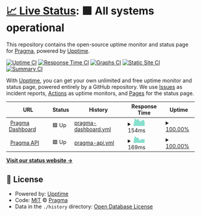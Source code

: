 # [📈 Live Status](https://pragma-ai.github.io/upptime): <!--live status--> **🟩 All systems operational**

This repository contains the open-source uptime monitor and status page for [Pragma](https://pragma-ai.github.io/upptime), powered by [Upptime](https://github.com/upptime/upptime).

[![Uptime CI](https://github.com/pragma-ai/upptime/workflows/Uptime%20CI/badge.svg)](https://github.com/pragma-ai/upptime/actions?query=workflow%3A%22Uptime+CI%22)
[![Response Time CI](https://github.com/pragma-ai/upptime/workflows/Response%20Time%20CI/badge.svg)](https://github.com/pragma-ai/upptime/actions?query=workflow%3A%22Response+Time+CI%22)
[![Graphs CI](https://github.com/pragma-ai/upptime/workflows/Graphs%20CI/badge.svg)](https://github.com/pragma-ai/upptime/actions?query=workflow%3A%22Graphs+CI%22)
[![Static Site CI](https://github.com/pragma-ai/upptime/workflows/Static%20Site%20CI/badge.svg)](https://github.com/pragma-ai/upptime/actions?query=workflow%3A%22Static+Site+CI%22)
[![Summary CI](https://github.com/pragma-ai/upptime/workflows/Summary%20CI/badge.svg)](https://github.com/pragma-ai/upptime/actions?query=workflow%3A%22Summary+CI%22)

With [Upptime](https://upptime.js.org), you can get your own unlimited and free uptime monitor and status page, powered entirely by a GitHub repository. We use [Issues](https://github.com/pragma-ai/upptime/issues) as incident reports, [Actions](https://github.com/pragma-ai/upptime/actions) as uptime monitors, and [Pages](https://pragma-ai.github.io/upptime) for the status page.

<!--start: status pages-->
<!-- This summary is generated by Upptime (https://github.com/upptime/upptime) -->
<!-- Do not edit this manually, your changes will be overwritten -->
<!-- prettier-ignore -->
| URL | Status | History | Response Time | Uptime |
| --- | ------ | ------- | ------------- | ------ |
| <img alt="" src="https://icons.duckduckgo.com/ip3/app.pragma.ai.ico" height="13"> [Pragma Dashboard](https://app.pragma.ai) | 🟩 Up | [pragma-dashboard.yml](https://github.com/pragma-ai/upptime/commits/HEAD/history/pragma-dashboard.yml) | <details><summary><img alt="Response time graph" src="./graphs/pragma-dashboard/response-time-week.png" height="20"> 154ms</summary><br><a href="https://pragma-ai.github.io/upptime/history/pragma-dashboard"><img alt="Response time 153" src="https://img.shields.io/endpoint?url=https%3A%2F%2Fraw.githubusercontent.com%2Fpragma-ai%2Fupptime%2FHEAD%2Fapi%2Fpragma-dashboard%2Fresponse-time.json"></a><br><a href="https://pragma-ai.github.io/upptime/history/pragma-dashboard"><img alt="24-hour response time 116" src="https://img.shields.io/endpoint?url=https%3A%2F%2Fraw.githubusercontent.com%2Fpragma-ai%2Fupptime%2FHEAD%2Fapi%2Fpragma-dashboard%2Fresponse-time-day.json"></a><br><a href="https://pragma-ai.github.io/upptime/history/pragma-dashboard"><img alt="7-day response time 154" src="https://img.shields.io/endpoint?url=https%3A%2F%2Fraw.githubusercontent.com%2Fpragma-ai%2Fupptime%2FHEAD%2Fapi%2Fpragma-dashboard%2Fresponse-time-week.json"></a><br><a href="https://pragma-ai.github.io/upptime/history/pragma-dashboard"><img alt="30-day response time 160" src="https://img.shields.io/endpoint?url=https%3A%2F%2Fraw.githubusercontent.com%2Fpragma-ai%2Fupptime%2FHEAD%2Fapi%2Fpragma-dashboard%2Fresponse-time-month.json"></a><br><a href="https://pragma-ai.github.io/upptime/history/pragma-dashboard"><img alt="1-year response time 153" src="https://img.shields.io/endpoint?url=https%3A%2F%2Fraw.githubusercontent.com%2Fpragma-ai%2Fupptime%2FHEAD%2Fapi%2Fpragma-dashboard%2Fresponse-time-year.json"></a></details> | <details><summary><a href="https://pragma-ai.github.io/upptime/history/pragma-dashboard">100.00%</a></summary><a href="https://pragma-ai.github.io/upptime/history/pragma-dashboard"><img alt="All-time uptime 100.00%" src="https://img.shields.io/endpoint?url=https%3A%2F%2Fraw.githubusercontent.com%2Fpragma-ai%2Fupptime%2FHEAD%2Fapi%2Fpragma-dashboard%2Fuptime.json"></a><br><a href="https://pragma-ai.github.io/upptime/history/pragma-dashboard"><img alt="24-hour uptime 100.00%" src="https://img.shields.io/endpoint?url=https%3A%2F%2Fraw.githubusercontent.com%2Fpragma-ai%2Fupptime%2FHEAD%2Fapi%2Fpragma-dashboard%2Fuptime-day.json"></a><br><a href="https://pragma-ai.github.io/upptime/history/pragma-dashboard"><img alt="7-day uptime 100.00%" src="https://img.shields.io/endpoint?url=https%3A%2F%2Fraw.githubusercontent.com%2Fpragma-ai%2Fupptime%2FHEAD%2Fapi%2Fpragma-dashboard%2Fuptime-week.json"></a><br><a href="https://pragma-ai.github.io/upptime/history/pragma-dashboard"><img alt="30-day uptime 100.00%" src="https://img.shields.io/endpoint?url=https%3A%2F%2Fraw.githubusercontent.com%2Fpragma-ai%2Fupptime%2FHEAD%2Fapi%2Fpragma-dashboard%2Fuptime-month.json"></a><br><a href="https://pragma-ai.github.io/upptime/history/pragma-dashboard"><img alt="1-year uptime 100.00%" src="https://img.shields.io/endpoint?url=https%3A%2F%2Fraw.githubusercontent.com%2Fpragma-ai%2Fupptime%2FHEAD%2Fapi%2Fpragma-dashboard%2Fuptime-year.json"></a></details>
| <img alt="" src="https://icons.duckduckgo.com/ip3/api.pragma.ai.ico" height="13"> [Pragma API](https://api.pragma.ai/dashboard/api/user) | 🟩 Up | [pragma-api.yml](https://github.com/pragma-ai/upptime/commits/HEAD/history/pragma-api.yml) | <details><summary><img alt="Response time graph" src="./graphs/pragma-api/response-time-week.png" height="20"> 169ms</summary><br><a href="https://pragma-ai.github.io/upptime/history/pragma-api"><img alt="Response time 180" src="https://img.shields.io/endpoint?url=https%3A%2F%2Fraw.githubusercontent.com%2Fpragma-ai%2Fupptime%2FHEAD%2Fapi%2Fpragma-api%2Fresponse-time.json"></a><br><a href="https://pragma-ai.github.io/upptime/history/pragma-api"><img alt="24-hour response time 151" src="https://img.shields.io/endpoint?url=https%3A%2F%2Fraw.githubusercontent.com%2Fpragma-ai%2Fupptime%2FHEAD%2Fapi%2Fpragma-api%2Fresponse-time-day.json"></a><br><a href="https://pragma-ai.github.io/upptime/history/pragma-api"><img alt="7-day response time 169" src="https://img.shields.io/endpoint?url=https%3A%2F%2Fraw.githubusercontent.com%2Fpragma-ai%2Fupptime%2FHEAD%2Fapi%2Fpragma-api%2Fresponse-time-week.json"></a><br><a href="https://pragma-ai.github.io/upptime/history/pragma-api"><img alt="30-day response time 196" src="https://img.shields.io/endpoint?url=https%3A%2F%2Fraw.githubusercontent.com%2Fpragma-ai%2Fupptime%2FHEAD%2Fapi%2Fpragma-api%2Fresponse-time-month.json"></a><br><a href="https://pragma-ai.github.io/upptime/history/pragma-api"><img alt="1-year response time 180" src="https://img.shields.io/endpoint?url=https%3A%2F%2Fraw.githubusercontent.com%2Fpragma-ai%2Fupptime%2FHEAD%2Fapi%2Fpragma-api%2Fresponse-time-year.json"></a></details> | <details><summary><a href="https://pragma-ai.github.io/upptime/history/pragma-api">100.00%</a></summary><a href="https://pragma-ai.github.io/upptime/history/pragma-api"><img alt="All-time uptime 100.00%" src="https://img.shields.io/endpoint?url=https%3A%2F%2Fraw.githubusercontent.com%2Fpragma-ai%2Fupptime%2FHEAD%2Fapi%2Fpragma-api%2Fuptime.json"></a><br><a href="https://pragma-ai.github.io/upptime/history/pragma-api"><img alt="24-hour uptime 100.00%" src="https://img.shields.io/endpoint?url=https%3A%2F%2Fraw.githubusercontent.com%2Fpragma-ai%2Fupptime%2FHEAD%2Fapi%2Fpragma-api%2Fuptime-day.json"></a><br><a href="https://pragma-ai.github.io/upptime/history/pragma-api"><img alt="7-day uptime 100.00%" src="https://img.shields.io/endpoint?url=https%3A%2F%2Fraw.githubusercontent.com%2Fpragma-ai%2Fupptime%2FHEAD%2Fapi%2Fpragma-api%2Fuptime-week.json"></a><br><a href="https://pragma-ai.github.io/upptime/history/pragma-api"><img alt="30-day uptime 100.00%" src="https://img.shields.io/endpoint?url=https%3A%2F%2Fraw.githubusercontent.com%2Fpragma-ai%2Fupptime%2FHEAD%2Fapi%2Fpragma-api%2Fuptime-month.json"></a><br><a href="https://pragma-ai.github.io/upptime/history/pragma-api"><img alt="1-year uptime 100.00%" src="https://img.shields.io/endpoint?url=https%3A%2F%2Fraw.githubusercontent.com%2Fpragma-ai%2Fupptime%2FHEAD%2Fapi%2Fpragma-api%2Fuptime-year.json"></a></details>

<!--end: status pages-->

[**Visit our status website →**](https://pragma-ai.github.io/upptime)

## 📄 License

- Powered by: [Upptime](https://github.com/upptime/upptime)
- Code: [MIT](./LICENSE) © [Pragma](https://pragma-ai.github.io/upptime)
- Data in the `./history` directory: [Open Database License](https://opendatacommons.org/licenses/odbl/1-0/)
